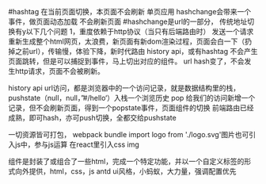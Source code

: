 #hashtag 在当前页面切换，本页面不会刷新
单页应用  hashchange会带来一个事件，做页面动态加载  不会刷新页面
#hashchange是url的一部分，
传统地址切换有y以下几个问题
1，重度依赖于http协议（当只有后端路由时）   发送一个请求 重新生成整个html网页，太浪费，新页面有新dom渲染过程，页面会白一下（扔掉之前url），传输慢，体验下降，新时代路由 history api，或有hashtag 不会产生页面跳转，但是可以捕捉到事件，马上切出对应的组件。
url hash变了，不会发生http请求，页面不会被刷新。

history api url访问，都是浏览器中的一个访问记录，就是数据结构里的栈，pushstate（null，null，”#/hello‘）入栈一个浏览历史 pop 给我们的访问新增一个记录，但不会刷新页面，得到一个popstate事件，页面组件的切换
前端路由已经成熟，即可hash，亦可push切换，全都交给pushstate


一切资源皆可打包， webpack bundle
import logo from './logo.svg'图片也可引入js中，参与js运算
在react里引入css img


组件是封装了或组合了一些html，完成一个特定功能，并以一个自定义标签的形式向外提供，html，css，js
antd ui风格，小蚂蚁，大力量，强调配置优先

